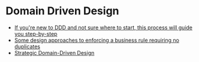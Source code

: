 # Domain Driven Design

- [If you're new to DDD and not sure where to start, this process will guide you step-by-step](https://github.com/ddd-crew/ddd-starter-modelling-process)
- [Some design approaches to enforcing a business rule requiring no duplicates](https://github.com/ardalis/DDD-NoDuplicates)
- [Strategic Domain-Driven Design](https://vaadin.com/learn/tutorials/ddd/strategic_domain_driven_design)
